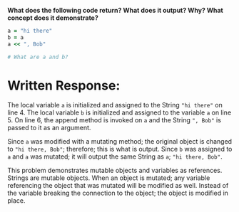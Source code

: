 **What does the following code return? What does it output? Why? What concept does it demonstrate?**

```ruby
a = "hi there"
b = a
a << ", Bob"

# What are a and b?
```
# Written Response:

The local variable `a` is initialized and assigned to the String `"hi there"` on line 4. The local variable `b` is initialized and assigned to the variable `a` on line 5. On line 6, the append method is invoked on `a` and the String `", Bob"` is passed to it as an argument.

Since `a` was modified with a mutating method; the original object is changed to `"hi there, Bob"`; therefore; this is what is output. Since `b` was assigned to `a` and `a` was mutated; it will output the same String as `a`; `"hi there, Bob"`.

This problem demonstrates mutable objects and variables as references. Strings are mutable objects. When an object is mutated; any variable referencing the object that was mutated will be modified as well. Instead of the variable breaking the connection to the object; the object is modified in place.